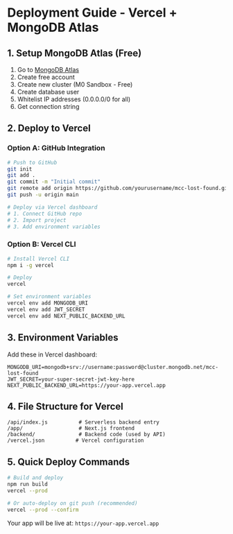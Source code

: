 # Deployment Guide - Vercel + MongoDB Atlas

## 1. Setup MongoDB Atlas (Free)

1. Go to [MongoDB Atlas](https://www.mongodb.com/atlas)
2. Create free account
3. Create new cluster (M0 Sandbox - Free)
4. Create database user
5. Whitelist IP addresses (0.0.0.0/0 for all)
6. Get connection string

## 2. Deploy to Vercel

### Option A: GitHub Integration
```bash
# Push to GitHub
git init
git add .
git commit -m "Initial commit"
git remote add origin https://github.com/yourusername/mcc-lost-found.git
git push -u origin main

# Deploy via Vercel dashboard
# 1. Connect GitHub repo
# 2. Import project
# 3. Add environment variables
```

### Option B: Vercel CLI
```bash
# Install Vercel CLI
npm i -g vercel

# Deploy
vercel

# Set environment variables
vercel env add MONGODB_URI
vercel env add JWT_SECRET
vercel env add NEXT_PUBLIC_BACKEND_URL
```

## 3. Environment Variables

Add these in Vercel dashboard:

```
MONGODB_URI=mongodb+srv://username:password@cluster.mongodb.net/mcc-lost-found
JWT_SECRET=your-super-secret-jwt-key-here
NEXT_PUBLIC_BACKEND_URL=https://your-app.vercel.app
```

## 4. File Structure for Vercel

```
/api/index.js          # Serverless backend entry
/app/                  # Next.js frontend
/backend/              # Backend code (used by API)
/vercel.json          # Vercel configuration
```

## 5. Quick Deploy Commands

```bash
# Build and deploy
npm run build
vercel --prod

# Or auto-deploy on git push (recommended)
vercel --prod --confirm
```

Your app will be live at: `https://your-app.vercel.app`
